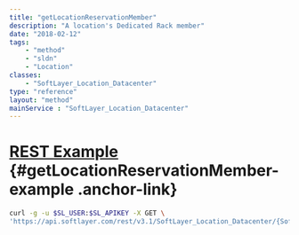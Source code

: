 ```yaml
---
title: "getLocationReservationMember"
description: "A location's Dedicated Rack member"
date: "2018-02-12"
tags:
    - "method"
    - "sldn"
    - "Location"
classes:
    - "SoftLayer_Location_Datacenter"
type: "reference"
layout: "method"
mainService : "SoftLayer_Location_Datacenter"
---
```


# [REST Example](#getLocationReservationMember-example) <a href="/article/rest/"><i class="fas fa-question"></i></a> {#getLocationReservationMember-example .anchor-link} 
```bash
curl -g -u $SL_USER:$SL_APIKEY -X GET \
'https://api.softlayer.com/rest/v3.1/SoftLayer_Location_Datacenter/{SoftLayer_Location_DatacenterID}/getLocationReservationMember'
```
